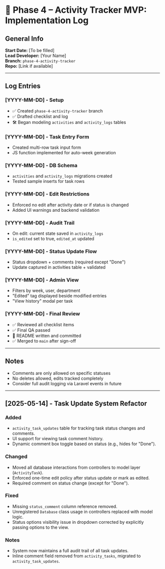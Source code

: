 # 📓 Phase 4 – Activity Tracker MVP: Implementation Log

## General Info
**Start Date:** [To be filled]  
**Lead Developer:** [Your Name]  
**Branch:** `phase-4-activity-tracker`  
**Repo:** [Link if available]

---

## Log Entries

### [YYYY-MM-DD] - Setup
- ✅ Created `phase-4-activity-tracker` branch
- ✅ Drafted checklist and log
- 🛠️ Began modeling `activities` and `activity_logs` tables

### [YYYY-MM-DD] - Task Entry Form
- Created multi-row task input form
- JS function implemented for auto-week generation

### [YYYY-MM-DD] - DB Schema
- `activities` and `activity_logs` migrations created
- Tested sample inserts for task rows

### [YYYY-MM-DD] - Edit Restrictions
- Enforced no edit after activity date or if status is changed
- Added UI warnings and backend validation

### [YYYY-MM-DD] - Audit Trail
- On edit: current state saved in `activity_logs`
- `is_edited` set to true, `edited_at` updated

### [YYYY-MM-DD] - Status Update Flow
- Status dropdown + comments (required except "Done")
- Update captured in activities table + validated

### [YYYY-MM-DD] - Admin View
- Filters by week, user, department
- "Edited" tag displayed beside modified entries
- "View history" modal per task

### [YYYY-MM-DD] - Final Review
- ✅ Reviewed all checklist items
- ✅ Final QA passed
- 📄 README written and committed
- ✅ Merged to `main` after sign-off

---

## Notes
- Comments are only allowed on specific statuses
- No deletes allowed, edits tracked completely
- Consider full audit logging via Laravel events in future





---------------------------------------------------------------
## [2025-05-14] - Task Update System Refactor

### Added
- `activity_task_updates` table for tracking task status changes and comments.
- UI support for viewing task comment history.
- Dynamic comment box toggle based on status (e.g., hides for "Done").

### Changed
- Moved all database interactions from controllers to model layer (`ActivityTask`).
- Enforced one-time edit policy after status update or mark as edited.
- Required comment on status change (except for "Done").

### Fixed
- Missing `status_comment` column reference removed.
- Unregistered `Database` class usage in controllers replaced with model logic.
- Status options visibility issue in dropdown corrected by explicitly passing options to the view.

### Notes
- System now maintains a full audit trail of all task updates.
- Inline comment field removed from `activity_tasks`, migrated to `activity_task_updates`.

